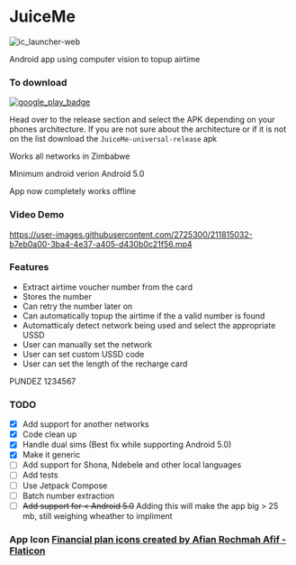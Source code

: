# JuiceMe

![ic_launcher-web](https://user-images.githubusercontent.com/2725300/211160536-90f13e53-78e6-4245-9978-33f5313bb04c.png)

Android app using computer vision to topup airtime


### To download
[![google_play_badge](https://user-images.githubusercontent.com/2725300/226333269-5d452594-a3b0-4fe8-b305-cf75b6ed75ec.png)](https://play.google.com/store/apps/details?id=com.hmncube.juiceme)

Head over to the release section and select the APK depending on your phones architecture. 
If you are not sure about the architecture or if it is not on the list download the `JuiceMe-universal-release` apk

Works all networks in Zimbabwe

Minimum android verion Android 5.0

App now completely works offline

### Video Demo

https://user-images.githubusercontent.com/2725300/211815032-b7eb0a00-3ba4-4e37-a405-d430b0c21f56.mp4

### Features
- Extract airtime voucher number from the card
- Stores the number
- Can retry the number later on 
- Can automatically topup the airtime if the a valid number is found
- Automatticaly detect network being used and select the appropriate USSD
- User can manually set the network
- User can set custom USSD code
- User can set the length of the recharge card

PUNDEZ 1234567

### TODO
- [X] Add support for another networks
- [X] Code clean up
- [X] Handle dual sims (Best fix while supporting Android 5.0)
- [X] Make it generic
- [ ] Add support for Shona, Ndebele and other local languages
- [ ] Add tests
- [ ] Use Jetpack Compose
- [ ] Batch number extraction
- [ ] ~~Add support for < Android 5.0~~ Adding this will make the app big > 25 mb, still weighing wheather to impliment

### App Icon <a href="https://www.flaticon.com/free-icons/financial-plan" title="financial plan icons">Financial plan icons created by Afian Rochmah Afif - Flaticon</a>
